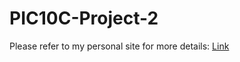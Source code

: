 # PIC10C-Project-2
Please refer to my personal site for more details: [Link](https://henryou.com/musings/grade-calculator-assignment/)
